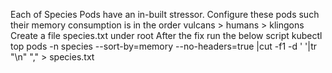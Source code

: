 Each of Species Pods have an in-built stressor. Configure these pods such their memory consumption is in the order vulcans > humans > klingons
Create a file species.txt under root 
After the fix run the below script
kubectl top pods -n species --sort-by=memory --no-headers=true |cut -f1 -d ' '|tr "\n" "," > species.txt